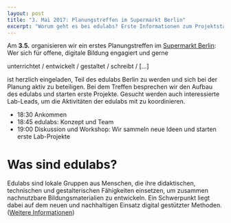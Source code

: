 ```yaml
---
layout: post
title: "3. Mai 2017: Planungstreffen im Supermarkt Berlin"
excerpt: "Worum geht es bei edulabs? Erste Informationen zum Projektstart"
---
```

Am **3.5.** organisieren wir ein erstes Planungstreffen im [Supermarkt Berlin](www.supermarkt-berlin.net):
Wer sich für offene, digitale Bildung engagiert und gerne

unterrichtet / entwickelt / gestaltet / schreibt / [...]

ist herzlich eingeladen,  Teil des edulabs Berlin zu werden und sich bei der Planung aktiv zu beteiligen. Bei dem Treffen besprechen wir den Aufbau des edulabs und starten erste Projekte. Gesucht werden auch interessierte Lab-Leads, um die Aktivitäten der edulabs mit zu koordinieren.

* 18:30 Ankommen
* 18:45 edulabs: Konzept und Team
* 19:00 Diskussion und Workshop: Wir sammeln neue Ideen und starten erste Lab-Projekte


# Was sind edulabs?

Edulabs sind lokale Gruppen aus Menschen, die ihre didaktischen, technischen und gestalterischen Fähigkeiten einsetzen, um zusammen nachnutzbare Bildungsmaterialien zu entwickeln. Ein Schwerpunkt liegt dabei auf dem neuen und nachhaltigen Einsatz digital gestützter Methoden. ([Weitere Informationen](https://edulabs.de/blog/projektstart-edulabs))
